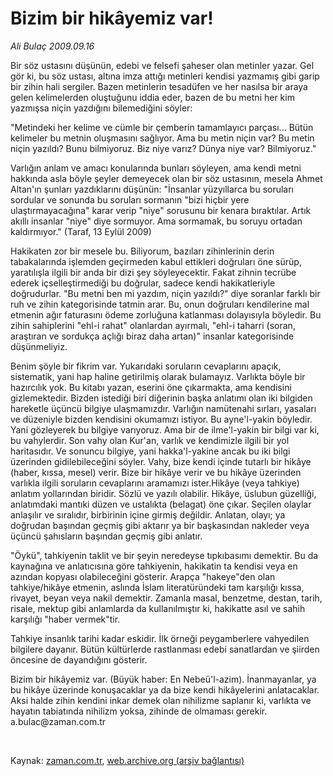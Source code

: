 # Bizim bir hikâyemiz var!

*Ali Bulaç 2009.09.16*

<tr><td class="metin" colspan="2" style="padding-top: 20px; padding-left: 5px; padding-right: 10px;">Bir söz ustasını düşünün, edebi ve felsefi şaheser olan metinler yazar. Gel gör ki, bu söz ustası, altına imza attığı metinleri kendisi yazmamış gibi garip bir zihin hali sergiler. Bazen metinlerin tesadüfen ve her nasılsa bir araya gelen kelimelerden oluştuğunu iddia eder, bazen de bu metni her kim yazmışsa niçin yazdığını bilemediğini söyler:</td></tr><tr><td class="metin" colspan="2" style="padding-top: 20px; padding-left: 5px; padding-right: 10px;"><p>"Metindeki her kelime ve cümle bir çemberin tamamlayıcı parçası... Bütün kelimeler bu metnin oluşmasını sağlıyor. Ama bu metin niçin var? Bu metin niçin yazıldı? Bunu bilmiyoruz. Biz niye varız? Dünya niye var? Bilmiyoruz."
<p>Varlığın anlam ve amacı konularında bunları söyleyen, ama kendi metni hakkında asla böyle şeyler demeyecek olan bir söz ustasının, mesela Ahmet Altan'ın şunları yazdıklarını düşünün: "İnsanlar yüzyıllarca bu soruları sordular ve sonunda bu soruları sormanın "bizi hiçbir yere ulaştırmayacağına" karar verip "niye" sorusunu bir kenara bıraktılar. Artık akıllı insanlar "niye" diye sormuyor. Ama sormamak, bu soruyu ortadan kaldırmıyor." (Taraf, 13 Eylül 2009)
<p>Hakikaten zor bir mesele bu. Biliyorum, bazıları zihinlerinin derin tabakalarında işlemden geçirmeden kabul ettikleri doğruları öne sürüp, yaratılışla ilgili bir anda bir dizi şey söyleyecektir. Fakat zihnin tecrübe ederek içselleştirmediği bu doğrular, sadece kendi hakikatleriyle doğrudurlar. "Bu metni ben mi yazdım, niçin yazıldı?" diye soranlar farklı bir ruh ve zihin kategorisinde tatmin arar. Bu, onun doğruları kendilerine mal etmenin ağır faturasını ödeme zorluğuna katlanması dolayısıyla böyledir. Bu zihin sahiplerini "ehl-i rahat" olanlardan ayırmalı, "ehl-i taharri (soran, araştıran ve sordukça açlığı biraz daha artan)" insanlar kategorisinde düşünmeliyiz.
<p> Benim şöyle bir fikrim var. Yukarıdaki soruların cevaplarını apaçık, sistematik, yani hap haline getirilmiş olarak bulamayız. Varlıkta böyle bir hazırcılık yok. Bu kitabı yazan, eserini öne çıkarmakta, ama kendisini gizlemektedir. Bizden istediği biri diğerinin başka anlatımı olan iki bilgiden hareketle üçüncü bilgiye ulaşmamızdır. Varlığın namütenahi sırları, yasaları ve düzeniyle bizden kendisini okumamızı istiyor. Bu ayne'l-yakin böyledir. Yani gözleyerek bu bilgiye varıyoruz. Ama bir de ilme'l-yakin bir bilgi var ki, bu vahylerdir. Son vahy olan Kur'an, varlık ve kendimizle ilgili bir yol haritasıdır. Ve sonuncu bilgiye, yani hakka'l-yakine ancak bu iki bilgi üzerinden gidilebileceğini söyler. Vahy, bize kendi içinde tutarlı bir hikâye (haber, kıssa, mesel) verir. Bize bir hikâye verir ve bu hikâye üzerinden varlıkla ilgili soruların cevaplarını aramamızı ister.Hikâye (veya tahkiye) anlatım yollarından biridir. Sözlü ve yazılı olabilir. Hikâye, üslubun güzelliği, anlatımdaki mantıki düzen ve ustalıkta (belagat) öne çıkar. Seçilen olaylar anlaşılır ve sıralıdır, birbirinin içine girmiş değildir. Anlatan, olayı; ya doğrudan başından geçmiş gibi aktarır ya bir başkasından nakleder veya üçüncü şahısların başından geçmiş gibi anlatır.
<p>"Öykü", tahkiyenin taklit ve bir şeyin neredeyse tıpkıbasımı demektir. Bu da kaynağına ve anlatıcısına göre tahkiyenin, hakikatin ta kendisi veya en azından kopyası olabileceğini gösterir. Arapça "hakeye"den olan tahkiye/hikâye etmenin, aslında İslam literatüründeki tam karşılığı kıssa, rivayet, beyan veya nakil demektir. Zamanla masal, benzetme, destan, tarih, risale, mektup gibi anlamlarda da kullanılmıştır ki, hakikatte asıl ve sahih karşılığı "haber vermek"tir.
<p>Tahkiye insanlık tarihi kadar eskidir. İlk örneği peygamberlere vahyedilen bilgilere dayanır. Bütün kültürlerde rastlanması edebi sanatlardan ve şiirden öncesine de dayandığını gösterir.
<p>Bizim bir hikâyemiz var. (Büyük haber: En Nebeü'l-azim). İnanmayanlar, ya bu hikâye üzerinde konuşacaklar ya da bize kendi hikâyelerini anlatacaklar. Aksi halde zihin kendini inkar demek olan nihilizme saplanır ki, varlıkta ve hayatın tabiatında nihilizm yoksa, zihinde de olmaması gerekir. a.bulac@zaman.com.tr
<p><br/></p></p></p></p></p></p></p></p></td></tr>

Kaynak: [zaman.com.tr](http://zaman.com.tr/yazar.do?yazino=892872), [web.archive.org (arşiv bağlantısı)](http://web.archive.org/web/20090925135152/http://www.zaman.com.tr:80/yazar.do?yazino=892872)
